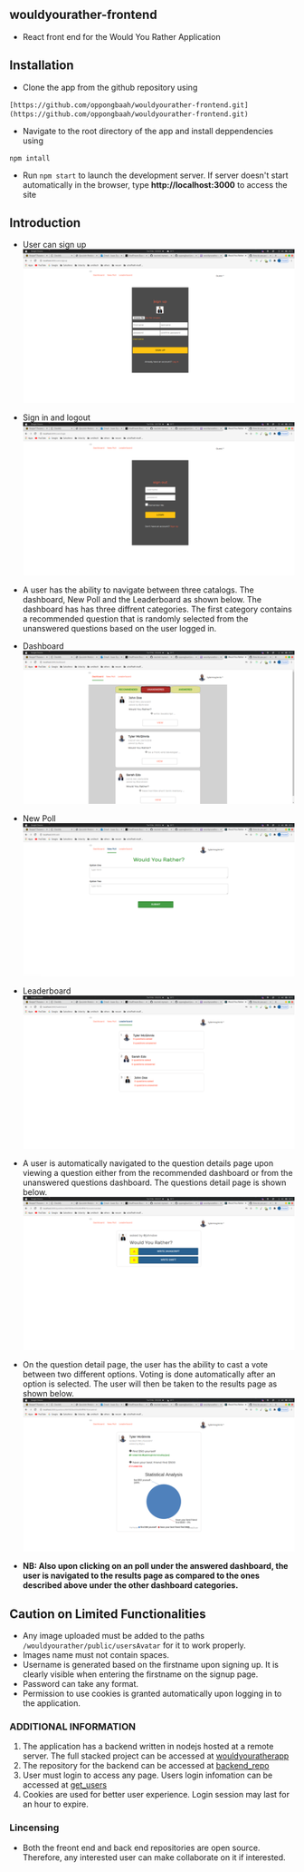 ## wouldyourather-frontend
- React front end for the Would You Rather Application

## Installation
- Clone the app from the github repository using
```
[https://github.com/oppongbaah/wouldyourather-frontend.git](https://github.com/oppongbaah/wouldyourather-frontend.git)
```
- Navigate to the root directory of the app and install deppendencies using
```
npm intall
```
- Run ```npm start``` to launch the development server. If server doesn't start automatically in the browser, type **http://localhost:3000** to access the site

## Introduction
- User can sign up
![result](wouldyourather/src/utils/signup.png "Sign Up")
- Sign in and logout
![signin](wouldyourather/src/utils/signin.png "Sign In")
- A user has the ability to navigate between three catalogs. The dashboard, New Poll and the Leaderboard as shown below. The dashboard has has three diffrent categories. The first category contains a recommended question that is randomly selected from the unanswered questions based on the user logged in. 
- Dashboard
![dashboard](wouldyourather/src/utils/dashboard.png "Dashboard")
- New Poll
![add-poll](wouldyourather/src/utils/addPoll.png "Add Poll")
- Leaderboard
![leaderboard](wouldyourather/src/utils/leaderboard.png "Leaderboard")
- A user is automatically navigated to the question details page upon viewing a question either from the recommended dashboard or from the unanswered questions dashboard. The questions detail page is shown below.
![question-page](wouldyourather/src/utils/qdp.png "Question Detail Page")
- On the question detail page, the user has the ability to cast a vote between two different options. Voting is done automatically after an option is selected. The user will then be taken to the results page as shown below.
![result](wouldyourather/src/utils/result.png "Result Page")

- **NB: Also upon clicking on an poll under the answered dashboard, the user is navigated to the results page as compared to the ones described above under the other dashboard categories.**

## Caution on Limited Functionalities
- Any image uploaded must be added to the paths ```/wouldyourather/public/usersAvatar``` for it to work properly.
- Images name must not contain spaces.
- Username is generated based on the firstname upon signing up. It is clearly visible when entering the firstname on the signup page.
- Password can take any format.
- Permission to use cookies is granted automatically upon logging in to the application.

### ADDITIONAL INFORMATION
1. The application has a backend written in nodejs hosted at a remote server. The full stacked project can be accessed at [wouldyouratherapp](https://wouldyouratherapplication.herokuapp.com)
2. The repository for the backend can be accessed at [backend_repo](https://github.com/oppongbaah/wouldyourather-backend.git)
2. User must login to access any page. Users login infomation can be accessed at [get_users](https://wouldyouratherapplication.herokuapp.com/users/fetch-all)
3. Cookies are used for better user experience. Login session may last for an hour to expire.

### Lincensing
- Both the freont end and back end repositories are open source. Therefore, any interested user can make collaborate on it if interested.


